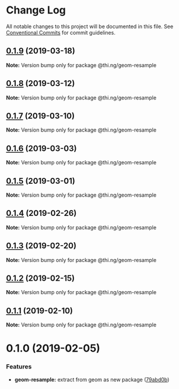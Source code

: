 # Change Log

All notable changes to this project will be documented in this file.
See [Conventional Commits](https://conventionalcommits.org) for commit guidelines.

## [0.1.9](https://github.com/thi-ng/umbrella/compare/@thi.ng/geom-resample@0.1.8...@thi.ng/geom-resample@0.1.9) (2019-03-18)

**Note:** Version bump only for package @thi.ng/geom-resample





## [0.1.8](https://github.com/thi-ng/umbrella/compare/@thi.ng/geom-resample@0.1.7...@thi.ng/geom-resample@0.1.8) (2019-03-12)

**Note:** Version bump only for package @thi.ng/geom-resample





## [0.1.7](https://github.com/thi-ng/umbrella/compare/@thi.ng/geom-resample@0.1.6...@thi.ng/geom-resample@0.1.7) (2019-03-10)

**Note:** Version bump only for package @thi.ng/geom-resample





## [0.1.6](https://github.com/thi-ng/umbrella/compare/@thi.ng/geom-resample@0.1.5...@thi.ng/geom-resample@0.1.6) (2019-03-03)

**Note:** Version bump only for package @thi.ng/geom-resample





## [0.1.5](https://github.com/thi-ng/umbrella/compare/@thi.ng/geom-resample@0.1.4...@thi.ng/geom-resample@0.1.5) (2019-03-01)

**Note:** Version bump only for package @thi.ng/geom-resample





## [0.1.4](https://github.com/thi-ng/umbrella/compare/@thi.ng/geom-resample@0.1.3...@thi.ng/geom-resample@0.1.4) (2019-02-26)

**Note:** Version bump only for package @thi.ng/geom-resample





## [0.1.3](https://github.com/thi-ng/umbrella/compare/@thi.ng/geom-resample@0.1.2...@thi.ng/geom-resample@0.1.3) (2019-02-20)

**Note:** Version bump only for package @thi.ng/geom-resample





## [0.1.2](https://github.com/thi-ng/umbrella/compare/@thi.ng/geom-resample@0.1.1...@thi.ng/geom-resample@0.1.2) (2019-02-15)

**Note:** Version bump only for package @thi.ng/geom-resample





## [0.1.1](https://github.com/thi-ng/umbrella/compare/@thi.ng/geom-resample@0.1.0...@thi.ng/geom-resample@0.1.1) (2019-02-10)

**Note:** Version bump only for package @thi.ng/geom-resample





# 0.1.0 (2019-02-05)


### Features

* **geom-resample:** extract from geom as new package ([79abd0b](https://github.com/thi-ng/umbrella/commit/79abd0b))

